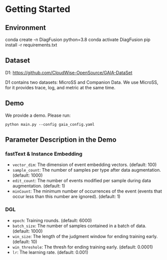 # Getting Started

## Environment
conda create -n DiagFusion python=3.8
conda activate DiagFusion
pip install -r requirements.txt

## Dataset
D1: https://github.com/CloudWise-OpenSource/GAIA-DataSet

D1 contains two datasets: MicroSS and Companion Data. We use MicroSS, for it provides trace, log, and metric at the same time.

## Demo
We provide a demo. Please run:
```
python main.py --config gaia_config.yaml
```

## Parameter Description in the Demo
### fastText \& Instance Embedding
* `vector_dim`: The dimension of event embedding vectors. (default: 100)
* `sample_count`: The number of samples per type after data augmentation. (default: 1000)
* `edit_count`: The number of events modified per sample during data augmentation. (default: 1)
* `minCount`: The minimum number of occurrences of the event (events that occur less than this number are ignored). (default: 1)
### DGL
* `epoch`: Training rounds. (default: 6000)
* `batch_size`: The number of samples contained in a batch of data. (default: 1000)
* `win_size`: The length of the judgment window for ending training early. (default: 10)
* `win_threshole`: The thresh for ending training early. (default: 0.0001)
* `lr`: The learning rate. (default: 0.001)


